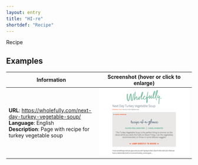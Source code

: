 ```yaml
---
layout: entry
title: "HI-re"
shortdef: "Recipe"
---
```


Recipe

<!-- details -->

## Examples

<!-- START GENERATED SCREENSHOT GALLERY -->
<!--     NOTE: this screenshot gallery is automatically generated.       -->
<!--     Please avoid modifying it manually: any changes will be         -->
<!--     overwritten the next time the generation script is run.         -->
<table class="website-examples">
  <thead>
    <tr>
      <th class="website-examples-col-1">Information</th>
      <th class="website-examples-col-2">Screenshot (hover or click to enlarge)</th>
    </tr>
  </thead>
  <tbody>
    <tr>
      <td>
        <div class="img-url"><b>URL</b>: <a href="https://wholefully.com/next-day-turkey-vegetable-soup/">https://wholefully.com/next-day-turkey-vegetable-soup/</a></div>
        <div class="img-info"><b>Language</b>: English</div>
        <div class="img-info"><b>Description</b>: Page with recipe for turkey vegetable soup</div>
      </td>
      <td><a href="../static/screenshots/HI-re/wholefully.com_next-day-turkey-vegetable-soup--2048x1536.png"><img class="thumbnail" src="../static/screenshots/HI-re/wholefully.com_next-day-turkey-vegetable-soup--2048x1536.png" alt="screenshot of wholefully.com_next-day-turkey-vegetable-soup--2048x1536"></a></td>
    </tr>
  </tbody>
</table>
<!-- END GENERATED SCREENSHOT GALLERY -->

